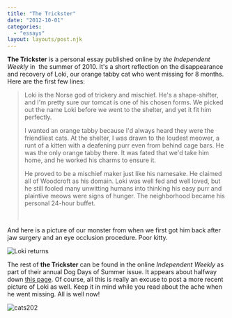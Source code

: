 ```yaml
---
title: "The Trickster"
date: "2012-10-01"
categories:
  - "essays"
layout: layouts/post.njk
---
```


**The Trickster** is a personal essay published online by _the Independent Weekly_ in  the summer of 2010. It's a short reflection on the disappearance and recovery of Loki, our orange tabby cat who went missing for 8 months. Here are the first few lines:

> Loki is the Norse god of trickery and mischief. He's a shape-shifter, and I'm pretty sure our tomcat is one of his chosen forms. We picked out the name Loki before we went to the shelter, and yet it fit him perfectly.
>
> I wanted an orange tabby because I'd always heard they were the friendliest cats. At the shelter, I was drawn to the loudest meower, a runt of a kitten with a deafening purr even from behind cage bars. He was the only orange tabby there. It was fated that we'd take him home, and he worked his charms to ensure it.
>
> He proved to be a mischief maker just like his namesake. He claimed all of Woodcroft as his domain. Loki was well fed and well loved, but he still fooled many unwitting humans into thinking his easy purr and plaintive meows were signs of hunger. The neighborhood became his personal 24-hour buffet.
>
>  

And here is a picture of our monster from when we first got him back after jaw surgery and an eye occlusion procedure. Poor kitty.

![](images/lokireturns%20001%20blog.JPG "Loki returns")

The rest of **the Trickster** can be found in the online _Independent Weekly_ as part of their annual Dog Days of Summer issue. It appears about halfway down [this page](http://www.indyweek.com/indyweek/more-readers-pet-tales/Content?oid=1578869 "The Trickster"). Of course, all this is really an excuse to post a more recent picture of Loki as well. Keep it in mind while you read about the ache when he went missing. All is well now!

![](https://d2ypg8o05lff0b.cloudfront.net/wp-content/uploads/sites/3/pages/cats202.jpg "cats202")
